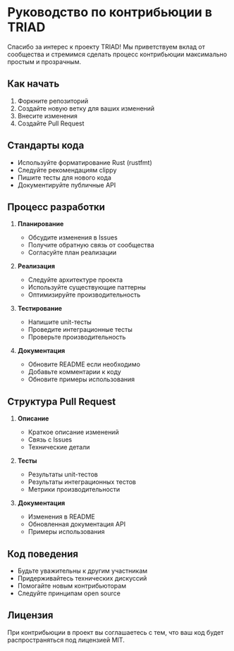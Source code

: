 # Руководство по контрибьюции в TRIAD

Спасибо за интерес к проекту TRIAD! Мы приветствуем вклад от сообщества и стремимся сделать процесс контрибьюции максимально простым и прозрачным.

## Как начать

1. Форкните репозиторий
2. Создайте новую ветку для ваших изменений
3. Внесите изменения
4. Создайте Pull Request

## Стандарты кода

- Используйте форматирование Rust (rustfmt)
- Следуйте рекомендациям clippy
- Пишите тесты для нового кода
- Документируйте публичные API

## Процесс разработки

1. **Планирование**
   - Обсудите изменения в Issues
   - Получите обратную связь от сообщества
   - Согласуйте план реализации

2. **Реализация**
   - Следуйте архитектуре проекта
   - Используйте существующие паттерны
   - Оптимизируйте производительность

3. **Тестирование**
   - Напишите unit-тесты
   - Проведите интеграционные тесты
   - Проверьте производительность

4. **Документация**
   - Обновите README если необходимо
   - Добавьте комментарии к коду
   - Обновите примеры использования

## Структура Pull Request

1. **Описание**
   - Краткое описание изменений
   - Связь с Issues
   - Технические детали

2. **Тесты**
   - Результаты unit-тестов
   - Результаты интеграционных тестов
   - Метрики производительности

3. **Документация**
   - Изменения в README
   - Обновленная документация API
   - Примеры использования

## Код поведения

- Будьте уважительны к другим участникам
- Придерживайтесь технических дискуссий
- Помогайте новым контрибьюторам
- Следуйте принципам open source

## Лицензия

При контрибьюции в проект вы соглашаетесь с тем, что ваш код будет распространяться под лицензией MIT. 